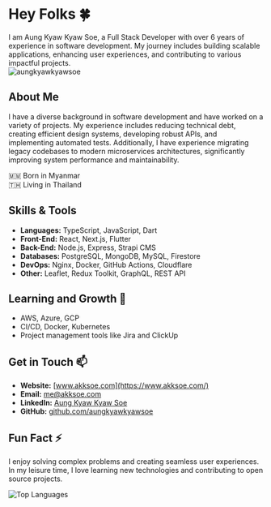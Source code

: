 # Hey Folks 🍀

I am Aung Kyaw Kyaw Soe, a Full Stack Developer with over 6 years of experience in software development. My journey includes building scalable applications, enhancing user experiences, and contributing to various impactful projects.
<br/>
<img src="https://komarev.com/ghpvc/?username=aungkyawkyawsoe&label=Profile%20views&color=0e75b6&style=flat" alt="aungkyawkyawsoe" />
## About Me

I have a diverse background in software development and have worked on a variety of projects. My experience includes reducing technical debt, creating efficient design systems, developing robust APIs, and implementing automated tests. Additionally, I have experience migrating legacy codebases to modern microservices architectures, significantly improving system performance and maintainability.

🇲🇲 Born in Myanmar  
🇹🇭 Living in Thailand

## Skills & Tools

- **Languages:** TypeScript, JavaScript, Dart
- **Front-End:** React, Next.js, Flutter
- **Back-End:** Node.js, Express, Strapi CMS
- **Databases:** PostgreSQL, MongoDB, MySQL, Firestore
- **DevOps:** Nginx, Docker, GitHub Actions, Cloudflare
- **Other:** Leaflet, Redux Toolkit, GraphQL, REST API

## Learning and Growth 🌱

- AWS, Azure, GCP
- CI/CD, Docker, Kubernetes
- Project management tools like Jira and ClickUp

## Get in Touch 📫

- **Website:** [www.akksoe.com](https://www.akksoe.com/)
- **Email:** [me@akksoe.com](mailto:me@akksoe.com)
- **LinkedIn:** [Aung Kyaw Kyaw Soe](https://www.linkedin.com/in/aung2k/)
- **GitHub:** [github.com/aungkyawkyawsoe](https://github.com/aungkyawkyawsoe)

## Fun Fact ⚡

I enjoy solving complex problems and creating seamless user experiences. In my leisure time, I love learning new technologies and contributing to open source projects.

![Top Languages](https://github-readme-stats.vercel.app/api/top-langs/?username=aungkyawkyawsoe&layout=compact&theme=radical)

